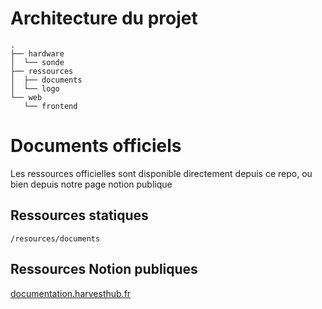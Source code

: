 # Architecture du projet

```
.
├── hardware
│  └── sonde
├── ressources
│  ├── documents
│  └── logo
└── web
   └── frontend
```

# Documents officiels

Les ressources officielles sont disponible directement depuis ce repo,
ou bien depuis notre page notion publique

## Ressources statiques

`/resources/documents`

## Ressources Notion publiques

[documentation.harvesthub.fr](https://documentation.harvesthub.fr/)

